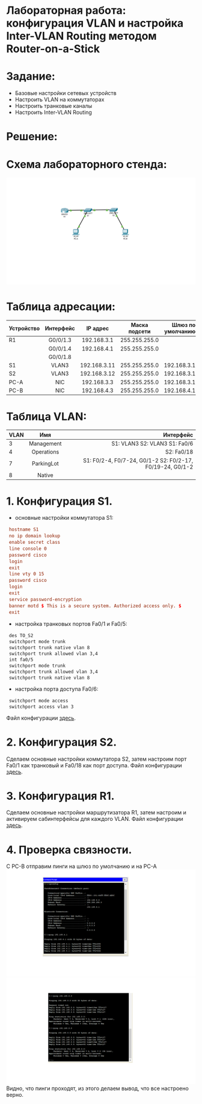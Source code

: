 # Лабораторная работа: конфигурация VLAN и настройка Inter-VLAN Routing методом Router-on-a-Stick
# Задание:
- Базовые настройки сетевых устройств
- Настроить VLAN на коммутаторах
- Настроить транковые каналы
- Настроить Inter-VLAN Routing

 # Решение:
 
 # Схема лабораторного стенда:
![](https://github.com/dmitriyklimenkov/LAB1-VLAN/blob/main/%D0%A1%D1%85%D0%B5%D0%BC%D0%B0%20%D0%BB%D0%B0%D0%B1%D0%BE%D1%80%D0%B0%D1%82%D0%BE%D1%80%D0%BD%D0%BE%D0%B3%D0%BE%20%D1%81%D1%82%D0%B5%D0%BD%D0%B4%D0%B0%20VLAN.png)
 
# Таблица адресации:
| Устройство | Интерфейс  |   IP адрес   | Маска подсети | Шлюз по умолчанию |
| :----------|:----------:| :-----------:|:-------------:| -----------------:|
| R1         | G0/0/1.3   | 192.168.3.1  | 255.255.255.0 |                   |
|            | G0/0/1.4   | 192.168.4.1  | 255.255.255.0 |                   | 
|            | G0/0/1.8   |              |               |                   | 
| S1         | VLAN3      | 192.168.3.11 | 255.255.255.0 | 192.168.3.1       |
| S2         | VLAN3      | 192.168.3.12 | 255.255.255.0 | 192.168.3.1       |
| PC-A       | NIC        | 192.168.3.3  | 255.255.255.0 | 192.168.3.1       |
| PC-B       | NIC        | 192.168.4.3  | 255.255.255.0 | 192.168.4.1       |

# Таблица VLAN:
|     VLAN      | Имя | Интерфейс |
| :------------ |:---------------:| -----:|
| 3      | Management        | S1: VLAN3 S2: VLAN3 S1: Fa0/6 |
| 4      | Operations        | S2: Fa0/18 |
| 7      | ParkingLot        | S1: F0/2-4, F0/7-24, G0/1-2 S2: F0/2-17, F0/19-24, G0/1-2 |
| 8      | Native            |               |


# 1. Конфигурация S1.
- основные настройки коммутатора S1:
```conf t
 hostname S1
 no ip domain lookup
 enable secret class
 line console 0
 password cisco
 login
 exit
 line vty 0 15
 password cisco
 login
 exit
 service password-encryption 
 banner motd $ This is a secure system. Authorized access only. $
 exit
 ```
- настройка транковых портов Fa0/1 и Fa0/5:
```int fa0/1
 des TO_S2
 switchport mode trunk
 switchport trunk native vlan 8
 switchport trunk allowed vlan 3,4
 int fa0/5
 switchport mode trunk
 switchport trunk allowed vlan 3,4
 switchport trunk native vlan 8
 ```
- настройка порта доступа Fa0/6:
```int fa0/6
 switchport mode access
 switchport access vlan 3
 ```
Файл конфигурации [здесь](https://github.com/dmitriyklimenkov/LAB1-VLAN/blob/main/S1).
 
# 2. Конфигурация S2.
Сделаем основные настройки коммутатора S2, затем настроим порт Fa0/1 как транковый и Fa0/18 как порт доступа. Файл конфигурации [здесь](https://github.com/dmitriyklimenkov/LAB1-VLAN/blob/main/S2).

# 3. Конфигурация R1.
Сделаем основные настройки маршрутизатора R1, затем настроим и активируем сабинтерфейсы для каждого VLAN. Файл конфигурации [здесь](https://github.com/dmitriyklimenkov/LAB1-VLAN/blob/main/R1).

# 4. Проверка связности.
С PC-B отправим пинги на шлюз по умолчанию и на PC-A
![](https://github.com/dmitriyklimenkov/LAB1-VLAN/blob/main/%D0%A1%D0%B2%D1%8F%D0%B7%D0%BD%D0%BE%D1%81%D1%82%D1%8C1.png) ![](https://github.com/dmitriyklimenkov/LAB1-VLAN/blob/main/%D0%A1%D0%B2%D1%8F%D0%B7%D0%BD%D0%BE%D1%81%D1%82%D1%8C2.png)
Видно, что пинги проходят, из этого делаем вывод, что все настроено верно.
